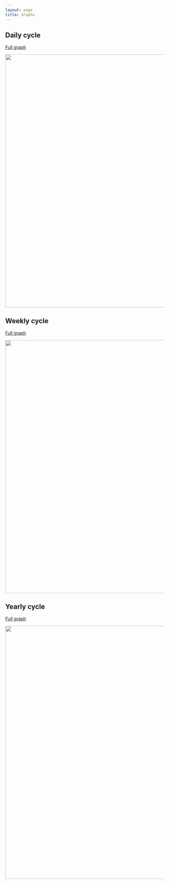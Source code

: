 ```yaml
---
layout: page
title: Graphs
---
```



## Daily cycle


[Full graph](https://musictopography.github.io/cicli_totale.html)

<img src="https://musictopography.github.io/cicli_totale.html" width="800" height="800">


## Weekly cycle

[Full graph](https://musictopography.github.io/cicli_settimana.html)

<img src="https://musictopography.github.io/cicli_settimana.html" width="800" height="800">

## Yearly cycle

[Full graph](https://musictopography.github.io/cicli_anno.html)

<img src="https://musictopography.github.io/cicli_anno.html" width="800" height="800">
